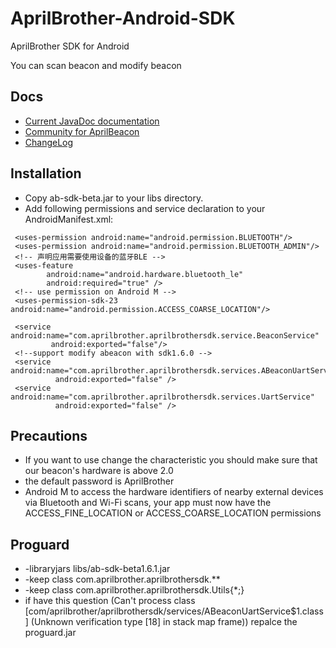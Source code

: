 # AprilBrother-Android-SDK

AprilBrother SDK for Android

You can scan beacon and modify beacon

## Docs

* [Current JavaDoc documentation](//aprilbrother.github.io/aprilbeacon-android-sdk/JavaDocs/index.html)
* [Community for AprilBeacon](http://bbs.aprbrother.com)
* [ChangeLog](https://github.com/AprilBrother/AprilBeacon-Android-SDK/wiki/ChangeLog)

## Installation

* Copy ab-sdk-beta.jar to your libs directory.
* Add following permissions and service declaration to your AndroidManifest.xml:
```
 <uses-permission android:name="android.permission.BLUETOOTH"/>
 <uses-permission android:name="android.permission.BLUETOOTH_ADMIN"/>
 <!-- 声明应用需要使用设备的蓝牙BLE -->
 <uses-feature
        android:name="android.hardware.bluetooth_le"
        android:required="true" />
 <!-- use permission on Android M -->
 <uses-permission-sdk-23 android:name="android.permission.ACCESS_COARSE_LOCATION"/>

 <service android:name="com.aprilbrother.aprilbrothersdk.service.BeaconService"
         android:exported="false"/>
 <!--support modify abeacon with sdk1.6.0 -->
 <service android:name="com.aprilbrother.aprilbrothersdk.services.ABeaconUartService"
          android:exported="false" />
 <service android:name="com.aprilbrother.aprilbrothersdk.services.UartService"
          android:exported="false" />
```


## Precautions
* If you want to use change the characteristic you should make sure that our beacon's hardware is above 2.0
* the default password is AprilBrother
* Android M to access the hardware identifiers of nearby external devices via Bluetooth and Wi-Fi scans, your app must now have the ACCESS_FINE_LOCATION or ACCESS_COARSE_LOCATION permissions

## Proguard
* -libraryjars libs/ab-sdk-beta1.6.1.jar
* -keep class com.aprilbrother.aprilbrothersdk.**
* -keep class com.aprilbrother.aprilbrothersdk.Utils{*;}
* if have this question (Can't process class [com/aprilbrother/aprilbrothersdk/services/ABeaconUartService$1.class] (Unknown verification type [18] in stack map frame)) repalce the proguard.jar
